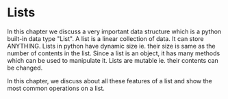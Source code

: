 # Lists
In this chapter we discuss a very important data structure which is a python built-in data type "List". A list is a linear collection of data. It can store ANYTHING. Lists in python have dynamic size ie. their size is same as the number of contents in the list. Since a list is an object, it has many methods which can be used to manipulate it. Lists are mutable ie. their contents can be changed. 

In this chapter, we discuss about all these features of a list and show the most common operations on a list. 
